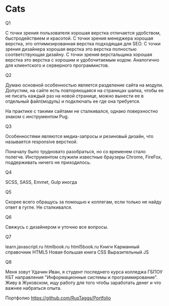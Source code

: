 # Cats

Q1

С точки зрения пользователя хорошая верстка отличается удобством, быстродействием и красотой.
С точки зрения менеджера хорошая верстка, это оптимизированная верстка подходящая для SEO.
С точки зрения дизайнера хорошая верстка это верстка полностью соответствующая дизайну.
С точки зрения верстальщика хорошая верстка это верстка с хорошим и удобочитаемым кодом.
Аналогично для клиентского и серверного программистов.

Q2

Думаю основной особенностью является разделение сайта на модули.
Допустим, на сайте есть повторяющаяся на страницах шапка, чтобы ее не писать каждый раз на новой странице, можно вынести ее в отдельный файл(модуль) и подключать ее где она требуется.

На практике с такими сайтами не сталкивался, однако поверхностно знаком с инструментом Pug.

Q3

Особенностями являются медиа-запросы и резиновый дизайн, что называется responsive версткой.

Поначалу было трудновато разобраться, но со временем стало полегче. Инструментом служили известные браузеры Chrome, FireFox, поддерживать ничего не приходилось.

Q4

SCSS, SASS, Emmet, Gulp иногда

Q5

Скорее всего обращусь за помощью к коллегам, если только не найду ответ в гугле.
Не сталкивался.

Q6

Свяжусь с дизайнером и уточню все вопросы.

Q7

learn.javascript.ru
htmlbook.ru
html5book.ru
Книги
Карманный справочник HTML5
Новая большая книга CSS
Выразительный JS

Q8

Меня зовут Удачин Иван, я студент последнего курса колледжа ГБПОУ КБТ направления "Информационные системы и программирование". Живу в Жуковском, ищу работу для того чтобы заработать денег и что важнее набраться опыта.

Портфолио
https://github.com/RusTaggs/Portfolio

